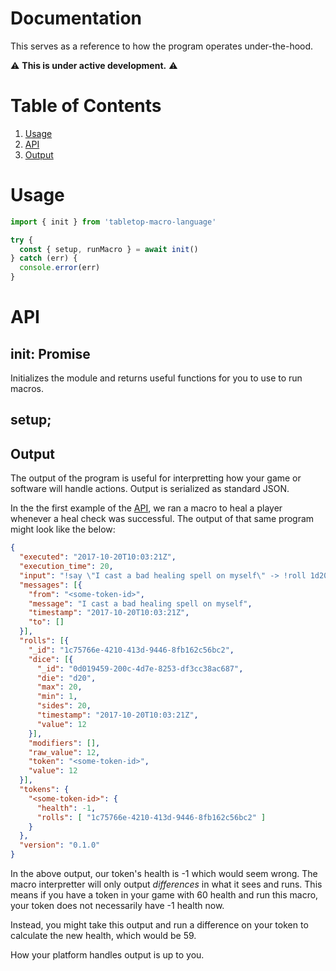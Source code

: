 # Documentation

This serves as a reference to how the program operates under-the-hood.

:warning: **This is under active development.** :warning:

# Table of Contents

1. [Usage](#usage)
1. [API](#api)
1. [Output](#output)

# Usage

```javascript
import { init } from 'tabletop-macro-language'

try {
  const { setup, runMacro } = await init()
} catch (err) {
  console.error(err)
}
```

# API

## init: Promise<TTML>

Initializes the module and returns useful functions for you to use to run macros.

## setup;
 
## Output

The output of the program is useful for interpretting how your game or software will handle actions.
Output is serialized as standard JSON.

In the the first example of the [API](API.md), we ran a macro to heal a player whenever a heal check
was successful. The output of that same program might look like the below:

```json
{
  "executed": "2017-10-20T10:03:21Z",
  "execution_time": 20,
  "input": "!say \"I cast a bad healing spell on myself\" -> !roll 1d20 >= 15 ? !hp $me 1 : !hp $me -1",
  "messages": [{
    "from": "<some-token-id>",
    "message": "I cast a bad healing spell on myself",
    "timestamp": "2017-10-20T10:03:21Z",
    "to": []
  }],
  "rolls": [{
    "_id": "1c75766e-4210-413d-9446-8fb162c56bc2",
    "dice": [{
      "_id": "0d019459-200c-4d7e-8253-df3cc38ac687",
      "die": "d20",
      "max": 20,
      "min": 1,
      "sides": 20,
      "timestamp": "2017-10-20T10:03:21Z",
      "value": 12
    }],
    "modifiers": [],
    "raw_value": 12,
    "token": "<some-token-id>",
    "value": 12
  }],
  "tokens": {
    "<some-token-id>": {
      "health": -1,
      "rolls": [ "1c75766e-4210-413d-9446-8fb162c56bc2" ]
    }
  },
  "version": "0.1.0"
}
```

In the above output, our token's health is -1 which would seem wrong. The macro interpretter will
only output _differences_ in what it sees and runs. This means if you have a token in your game with
60 health and run this macro, your token does not necessarily have -1 health now.

Instead, you might take this output and run a difference on your token to calculate the new health,
which would be 59.

How your platform handles output is up to you.

